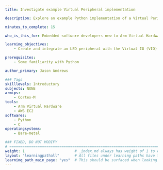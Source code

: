 ```yaml
---
title: Investigate example Virtual Peripheral implementation

description: Explore an example Python implementation of a Virtual Peripheral with Arm Virtual Hardware and Virtual IO

minutes_to_complete: 15

who_is_this_for: Embedded software developers new to Arm Virtual Hardware to get familiar with main features.

learning_objectives: 
    - Create and integrate an LED peripheral with the Virtual IO (VIO) interface of AVH.

prerequisites:
    - Some familiarity with Python

author_primary: Jason Andrews

### Tags
skilllevels: Introductory
subjects: NONE
armips:
    - Cortex-M
tools:
    - Arm Virtual Hardware
    - AWS EC2
softwares:
    - Python
    - C
operatingsystems:
    - Bare-metal

### FIXED, DO NOT MODIFY
# ================================================================================
weight: 1                       # _index.md always has weight of 1 to order correctly
layout: "learningpathall"       # All files under learning paths have this same wrapper
learning_path_main_page: "yes"  # This should be surfaced when looking for related content. Only set for _index.md of learning path content.
---
```

